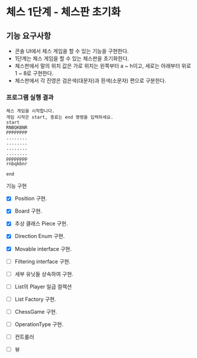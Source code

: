 # 체스 1단계 - 체스판 초기화

## **기능 요구사항**

- 콘솔 UI에서 체스 게임을 할 수 있는 기능을 구현한다.
- 1단계는 체스 게임을 할 수 있는 체스판을 초기화한다.
- 체스판에서 말의 위치 값은 가로 위치는 왼쪽부터 a ~ h이고, 세로는 아래부터 위로 1 ~ 8로 구현한다.
- 체스판에서 각 진영은 검은색(대문자)과 흰색(소문자) 편으로 구분한다.

### **프로그램 실행 결과**

    체스 게임을 시작합니다.
    게임 시작은 start, 종료는 end 명령을 입력하세요.
    start
    RNBQKBNR
    PPPPPPPP
    ........
    ........
    ........
    ........
    pppppppp
    rnbqkbnr
    
    end

기능 구현

- [x]  Position 구현.
- [x]  Board 구현.
- [x]  추상 클래스 Piece 구현.
- [x]  Direction Enum 구현.
- [x]  Movable interface 구현.
- [ ]  Filtering interface  구현.
- [ ]  세부 유닛들 상속하여 구현.
- [ ]  List<Piece>의 Player 일급 컬렉션
- [ ]  List<Piece> Factory 구현.
- [ ]  ChessGame 구현.
- [ ]  OperationType 구현.
- [ ]  컨트롤러
- [ ]  뷰

